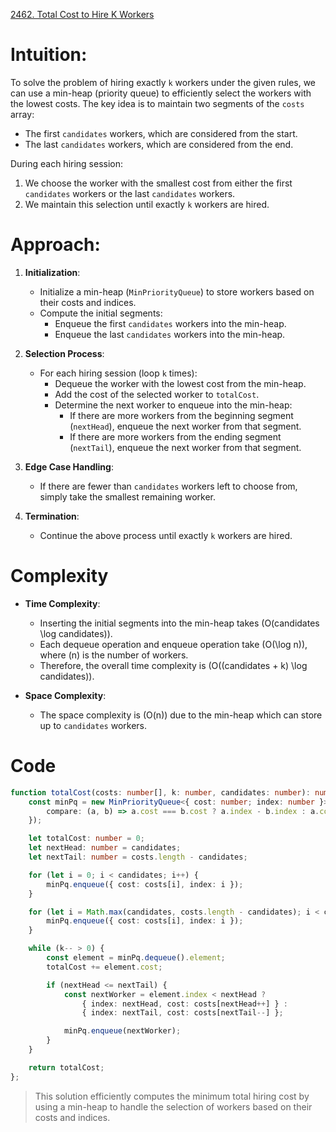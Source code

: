 [2462. Total Cost to Hire K Workers](https://leetcode.com/problems/total-cost-to-hire-k-workers/)


# Intuition:

To solve the problem of hiring exactly `k` workers under the given rules, we can use a min-heap (priority queue) to efficiently select the workers with the lowest costs. The key idea is to maintain two segments of the `costs` array:
- The first `candidates` workers, which are considered from the start.
- The last `candidates` workers, which are considered from the end.

During each hiring session:
1. We choose the worker with the smallest cost from either the first `candidates` workers or the last `candidates` workers.
2. We maintain this selection until exactly `k` workers are hired.

# Approach:

1. **Initialization**:
   - Initialize a min-heap (`MinPriorityQueue`) to store workers based on their costs and indices.
   - Compute the initial segments:
     - Enqueue the first `candidates` workers into the min-heap.
     - Enqueue the last `candidates` workers into the min-heap.

2. **Selection Process**:
   - For each hiring session (loop `k` times):
     - Dequeue the worker with the lowest cost from the min-heap.
     - Add the cost of the selected worker to `totalCost`.
     - Determine the next worker to enqueue into the min-heap:
       - If there are more workers from the beginning segment (`nextHead`), enqueue the next worker from that segment.
       - If there are more workers from the ending segment (`nextTail`), enqueue the next worker from that segment.

3. **Edge Case Handling**:
   - If there are fewer than `candidates` workers left to choose from, simply take the smallest remaining worker.

4. **Termination**:
   - Continue the above process until exactly `k` workers are hired.

# Complexity

- **Time Complexity**: 
  - Inserting the initial segments into the min-heap takes \(O(candidates \log candidates)\).
  - Each dequeue operation and enqueue operation take \(O(\log n)\), where \(n\) is the number of workers.
  - Therefore, the overall time complexity is \(O((candidates + k) \log candidates)\).

- **Space Complexity**:
  - The space complexity is \(O(n)\) due to the min-heap which can store up to `candidates` workers.

# Code

```typescript
function totalCost(costs: number[], k: number, candidates: number): number {
    const minPq = new MinPriorityQueue<{ cost: number; index: number }>({
        compare: (a, b) => a.cost === b.cost ? a.index - b.index : a.cost - b.cost,
    });

    let totalCost: number = 0;
    let nextHead: number = candidates;
    let nextTail: number = costs.length - candidates;

    for (let i = 0; i < candidates; i++) {
        minPq.enqueue({ cost: costs[i], index: i });
    }

    for (let i = Math.max(candidates, costs.length - candidates); i < costs.length; i++) {
        minPq.enqueue({ cost: costs[i], index: i });
    }

    while (k-- > 0) {
        const element = minPq.dequeue().element;
        totalCost += element.cost;

        if (nextHead <= nextTail) {
            const nextWorker = element.index < nextHead ?
                { index: nextHead, cost: costs[nextHead++] } :
                { index: nextTail, cost: costs[nextTail--] };

            minPq.enqueue(nextWorker);
        }
    }

    return totalCost;
};

```

> This solution efficiently computes the minimum total hiring cost by using a min-heap to handle the selection of workers based on their costs and indices.